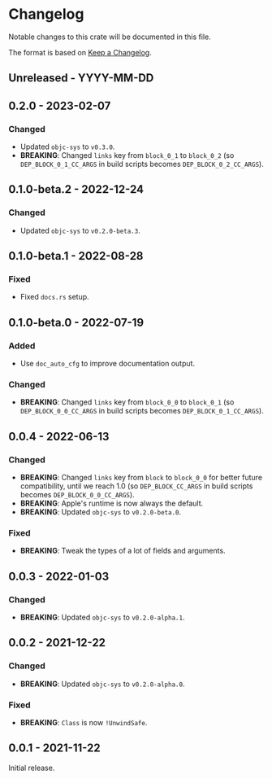 # Changelog

Notable changes to this crate will be documented in this file.

The format is based on [Keep a Changelog](https://keepachangelog.com/en/1.0.0/).

## Unreleased - YYYY-MM-DD


## 0.2.0 - 2023-02-07

### Changed
* Updated `objc-sys` to `v0.3.0`.
* **BREAKING**: Changed `links` key from `block_0_1` to `block_0_2` (so
  `DEP_BLOCK_0_1_CC_ARGS` in build scripts becomes `DEP_BLOCK_0_2_CC_ARGS`).


## 0.1.0-beta.2 - 2022-12-24

### Changed
* Updated `objc-sys` to `v0.2.0-beta.3`.


## 0.1.0-beta.1 - 2022-08-28

### Fixed
* Fixed `docs.rs` setup.


## 0.1.0-beta.0 - 2022-07-19

### Added
* Use `doc_auto_cfg` to improve documentation output.

### Changed
* **BREAKING**: Changed `links` key from `block_0_0` to `block_0_1` (so
  `DEP_BLOCK_0_0_CC_ARGS` in build scripts becomes `DEP_BLOCK_0_1_CC_ARGS`).


## 0.0.4 - 2022-06-13

### Changed
* **BREAKING**: Changed `links` key from `block` to `block_0_0` for better
  future compatibility, until we reach 1.0 (so `DEP_BLOCK_CC_ARGS` in build
  scripts becomes `DEP_BLOCK_0_0_CC_ARGS`).
* **BREAKING**: Apple's runtime is now always the default.
* **BREAKING**: Updated `objc-sys` to `v0.2.0-beta.0`.

### Fixed
* **BREAKING**: Tweak the types of a lot of fields and arguments.


## 0.0.3 - 2022-01-03

### Changed
* **BREAKING**: Updated `objc-sys` to `v0.2.0-alpha.1`.


## 0.0.2 - 2021-12-22

### Changed
* **BREAKING**: Updated `objc-sys` to `v0.2.0-alpha.0`.

### Fixed
* **BREAKING**: `Class` is now `!UnwindSafe`.


## 0.0.1 - 2021-11-22

Initial release.
